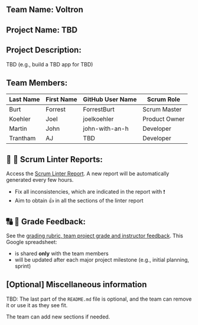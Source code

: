 ## Team Name: Voltron

## Project Name: TBD

## Project Description:
TBD (e.g., build a TBD app for TBD)

## Team Members:

Last Name       | First Name      | GitHub User Name     | Scrum Role
--------------- | --------------- | -------------------- | ---------------
Burt            | Forrest         | ForrestBurt          | Scrum Master
Koehler         | Joel            | joelkoehler          | Product Owner
Martin          | John            | john-with-an-h       | Developer
Trantham        | AJ              | TBD                  | Developer

## :eyes: :memo: Scrum Linter Reports:
Access the [Scrum Linter Report](http://cs.boisestate.edu/~bdit/ScrumLinter/CS471F20ScrumLinterReports/CS471-F20-Team9_S1PbT3y0k3GJxjCc7CxaVcDVplENPKlh1OLQLtrX/). A new report will be automatically generated every few hours.
- Fix all inconsistencies, which are indicated in the report with :heavy_exclamation_mark:
- Aim to obtain :thumbsup: in all the sections of the linter report

## :capital_abcd: :mega: Grade Feedback:
See the [grading rubric, team project grade and instructor feedback](https://docs.google.com/spreadsheets/d/1bwT13Y_9k2QZnB1DQiKfbsCJMycpafwSJoPd8uz1z4A/edit?usp=sharing). This Google spreadsheet:
- is shared **only** with the team members
- will be updated after each major project milestone (e.g., initial planning, sprint)

## [Optional] Miscellaneous information
TBD: The last part of the `README.md` file is optional, and the team can remove it or use it as they see fit.

The team can add new sections if needed.
